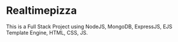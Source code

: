# Realtimepizza
This is a Full Stack Project using NodeJS, MongoDB, ExpressJS, EJS Template Engine, HTML, CSS, JS.
